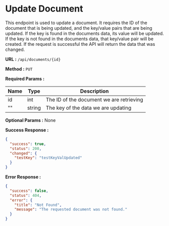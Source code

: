 # Update Document
This endpoint is used to update a document. It requires the ID of the document that is being updated, and the key/value pairs that are being updated. If the key is found in the documents data, its value will be updated. If the key is not found in the documents data, that key/value pair will be created. If the request is successful the API will return the data that was changed.

**URL :** `/api/documents/{id}`

**Method :** `PUT`

**Required Params :**

|Name     | Type    | Description |
|---      |---      |---          |
|id       |int      |The ID of the document we are retrieving|
|"<key>"  |string   |The key of the data we are updating|

**Optional Params :** None

**Success Response :**
```json
{
  "success": true,
  "status": 200,
  "changed": {
    "testKey": "testKeyValUpdated"
  }
}
```

**Error Response :**
```json
{
  "success": false,
  "status": 404,
  "error": {
    "title": "Not Found",
    "message": "The requested document was not found."
  }
}
```

